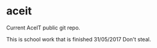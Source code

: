 # aceit
Current AceIT public git repo.

This is school work that is finished 31/05/2017
Don't steal.
